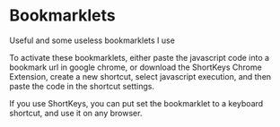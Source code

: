 # Bookmarklets
Useful and some useless bookmarklets I use

To activate these bookmarklets, either paste the javascript code into a bookmark url in google chrome, or download the ShortKeys Chrome Extension, create a new shortcut, select javascript execution, and then paste the code in the shortcut settings.

If you use ShortKeys, you can put set the bookmarklet to a keyboard shortcut, and use it on any browser.
